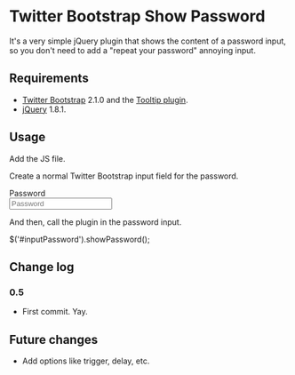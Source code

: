# Twitter Bootstrap Show Password

It's a very simple jQuery plugin that shows the content of a password input, so you don't need to add a "repeat your password" annoying input.


## Requirements

* [Twitter Bootstrap](http://twitter.github.com/bootstrap/index.html) 2.1.0 and the [Tooltip plugin](http://twitter.github.com/bootstrap/javascript.html#tooltips).
* [jQuery](http://jquery.com) 1.8.1.


## Usage

Add the JS file.

<script src="showpassword.js"></script>

Create a normal Twitter Bootstrap input field for the password.

<div class="control-group">
	<label class="control-label" for="inputPassword">Password</label>
	<div class="controls">
		<input type="password" id="inputPassword" placeholder="Password">
	</div>
</div>

And then, call the plugin in the password input.

$('#inputPassword').showPassword();


## Change log

### 0.5
* First commit. Yay.


## Future changes

* Add options like trigger, delay, etc.